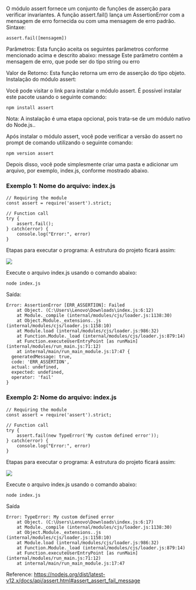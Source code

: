 O módulo assert fornece um conjunto de funções de asserção para verificar invariantes. A função assert.fail() lança um AssertionError com a mensagem de erro fornecida ou com uma mensagem de erro padrão. 
Sintaxe: 
```
assert.fail([mensagem])
```

Parâmetros: Esta função aceita os seguintes parâmetros conforme mencionado acima e descrito abaixo: 
message Este parâmetro contém a mensagem de erro, que pode ser do tipo string ou erro

Valor de Retorno: Esta função retorna um erro de asserção do tipo objeto. Instalação do módulo assert: 

Você pode visitar o link para instalar o módulo assert. É possível instalar este pacote usando o seguinte comando:
```
npm install assert
```
Nota: A instalação é uma etapa opcional, pois trata-se de um módulo nativo do Node.js..

Após instalar o módulo assert, você pode verificar a versão do assert no prompt de comando utilizando o seguinte comando:
```
npm version assert
```

Depois disso, você pode simplesmente criar uma pasta e adicionar um arquivo, por exemplo, index.js, conforme mostrado abaixo.

### Exemplo 1: Nome do arquivo: index.js

```node
// Requiring the module
const assert = require('assert').strict;

// Function call
try {
    assert.fail();
} catch(error) {
    console.log("Error:", error)
}
```

Etapas para executar o programa: 
A estrutura do projeto ficará assim:
  
![](https://media.geeksforgeeks.org/wp-content/uploads/20200606171437/structure56.png)

Execute o arquivo index.js usando o comando abaixo:
```
node index.js
```

Saída:
```
Error: AssertionError [ERR_ASSERTION]: Failed
    at Object. (C:\Users\Lenovo\Downloads\index.js:6:12)
    at Module._compile (internal/modules/cjs/loader.js:1138:30)
    at Object.Module._extensions..js (internal/modules/cjs/loader.js:1158:10)
    at Module.load (internal/modules/cjs/loader.js:986:32)
    at Function.Module._load (internal/modules/cjs/loader.js:879:14)
    at Function.executeUserEntryPoint [as runMain] (internal/modules/run_main.js:71:12)
    at internal/main/run_main_module.js:17:47 {
  generatedMessage: true,
  code: 'ERR_ASSERTION',
  actual: undefined,
  expected: undefined,
  operator: 'fail'
}
```


### Exemplo 2: Nome do arquivo: index.js

```node
// Requiring the module
const assert = require('assert').strict;

// Function call
try {
    assert.fail(new TypeError('My custom defined error'));
} catch(error) {
    console.log("Error:", error)
}
```

Etapas para executar o programa:
A estrutura do projeto ficará assim:

![](https://media.geeksforgeeks.org/wp-content/uploads/20200606171437/structure56.png)

Execute o arquivo index.js usando o comando abaixo:
```
node index.js
```

Saída
```
Error: TypeError: My custom defined error
    at Object. (C:\Users\Lenovo\Downloads\index.js:6:17)
    at Module._compile (internal/modules/cjs/loader.js:1138:30)
    at Object.Module._extensions..js (internal/modules/cjs/loader.js:1158:10)
    at Module.load (internal/modules/cjs/loader.js:986:32)
    at Function.Module._load (internal/modules/cjs/loader.js:879:14)
    at Function.executeUserEntryPoint [as runMain] (internal/modules/run_main.js:71:12)
    at internal/main/run_main_module.js:17:47
```


Reference: https://nodejs.org/dist/latest-v12.x/docs/api/assert.html#assert_assert_fail_message

